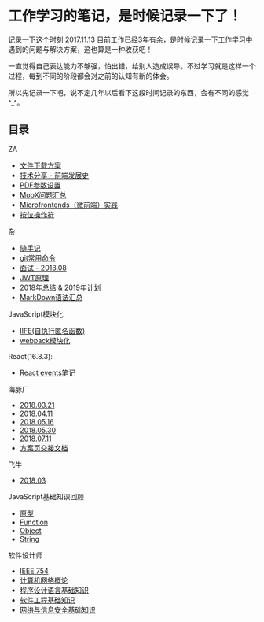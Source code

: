 # 工作学习的笔记，是时候记录一下了！
记录一下这个时刻 2017.11.13 目前工作已经3年有余，是时候记录一下工作学习中遇到的问题与解决方案，这也算是一种收获吧！

一直觉得自己表达能力不够强，怕出错，给别人造成误导。不过学习就是这样一个过程，每到不同的阶段都会对之前的认知有新的体会。

所以先记录一下吧，说不定几年以后看下这段时间记录的东西，会有不同的感觉^_^。

## 目录
ZA
* [文件下载方案](https://github.com/Arweil/notes/issues/8)
* [技术分享 - 前端发展史](https://github.com/Arweil/notes/issues/16)
* [PDF参数设置](https://www.adobe.com/content/dam/acom/en/devnet/acrobat/pdfs/pdf_open_parameters.pdf#page=5&zoom=auto,-169,394)
* [MobX问题汇总](https://github.com/Arweil/notes/issues/17)
* [Microfrontends（微前端）实践](https://github.com/Arweil/notes/issues/32)
* [按位操作符](https://github.com/Arweil/notes/issues/34)

杂
* [随手记](https://github.com/Arweil/notes/issues/11)
* [git常用命令](https://github.com/Arweil/notes/issues/12)
* [面试 - 2018.08](https://github.com/Arweil/notes/issues/9)
* [JWT原理](https://github.com/Arweil/notes/issues/10)
* [2018年总结 & 2019年计划](https://github.com/Arweil/notes/issues/13)
* [MarkDown语法汇总](https://github.com/Arweil/notes/issues/15)

JavaScript模块化
* [IIFE(自执行匿名函数)](https://github.com/Arweil/notes/issues/14)
* [webpack模块化](https://github.com/Arweil/notes/issues/18)

React(16.8.3):
* [React events笔记](https://github.com/Arweil/notes/issues/28)

海豚厂
* [2018.03.21](https://github.com/Arweil/notes/issues/2)
* [2018.04.11](https://github.com/Arweil/notes/issues/3)
* [2018.05.16](https://github.com/Arweil/notes/issues/4)
* [2018.05.30](https://github.com/Arweil/notes/issues/5)
* [2018.07.11](https://github.com/Arweil/notes/issues/6)
* [方案页交接文档](https://github.com/Arweil/notes/issues/7)

飞牛
* [2018.03](https://github.com/Arweil/notes/issues/1)

JavaScript基础知识回顾
* [原型](https://github.com/Arweil/notes/issues/25)
* [Function](https://github.com/Arweil/notes/issues/23)
* [Object](https://github.com/Arweil/notes/issues/24)
* [String](https://github.com/Arweil/notes/issues/26)

软件设计师
* [IEEE 754](https://github.com/Arweil/notes/issues/27)
* [计算机网络概论](https://github.com/Arweil/notes/issues/29)
* [程序设计语言基础知识](https://github.com/Arweil/notes/issues/31)
* [软件工程基础知识](https://github.com/Arweil/notes/issues/37)
* [网络与信息安全基础知识](https://github.com/Arweil/notes/issues/33)

